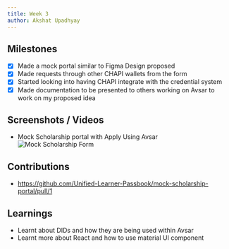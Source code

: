 ```yaml
---
title: Week 3
author: Akshat Upadhyay
---
```


## Milestones

-   [x] Made a mock portal similar to Figma Design proposed
-   [x] Made requests through other CHAPI wallets from the form
-   [x] Started looking into having CHAPI integrate with the credential system
-   [x] Made documentation to be presented to others working on Avsar to work on my proposed idea

## Screenshots / Videos

-   Mock Scholarship portal with Apply Using Avsar
    ![Mock Scholarship Form](https://i.imgur.com/k3OCjjt.png)

## Contributions

-   https://github.com/Unified-Learner-Passbook/mock-scholarship-portal/pull/1

## Learnings

-   Learnt about DIDs and how they are being used within Avsar
-   Learnt more about React and how to use material UI component

